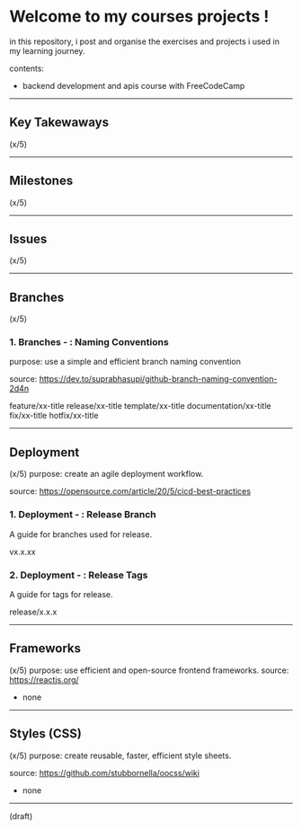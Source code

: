 # Welcome to my courses projects !
in this repository, i post and organise the exercises and projects i used in my learning journey.

contents:
- backend development and apis course with FreeCodeCamp


___

## Key Takewaways
(x/5) 


___

## Milestones
(x/5) 


___

## Issues
(x/5) 


___

## Branches
(x/5) 

### 1.  Branches - : Naming Conventions
purpose: use a simple and efficient branch naming convention

source: https://dev.to/suprabhasupi/github-branch-naming-convention-2d4n

feature/xx-title
release/xx-title
template/xx-title
documentation/xx-title
fix/xx-title
hotfix/xx-title

___

## Deployment
(x/5) 
purpose: create an agile deployment workflow.

source: https://opensource.com/article/20/5/cicd-best-practices

### 1. Deployment - : Release Branch
A guide for branches used for release.

vx.x.xx

### 2. Deployment - : Release Tags 
A guide for tags for release.

release/x.x.x

___

## Frameworks
(x/5) 
purpose: use efficient and open-source frontend frameworks.
source: https://reactjs.org/

- none

___

## Styles (CSS)
(x/5) 
purpose: create reusable, faster, efficient style sheets.

source: https://github.com/stubbornella/oocss/wiki

- none


___

(draft)